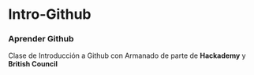 # Intro-Github
 ### Aprender Github

Clase de Introducción a Github con Armanado de parte de **Hackademy** y **British Council** 

